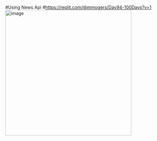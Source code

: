 #Using News Api
#https://replit.com/@mmogers/Day94-100Days?v=1
<img width="398" alt="image" src="https://github.com/mmogers/python_study_94_using_news_api/assets/86738043/72b2e035-12b0-4eb4-8918-79e54707f9bf">
